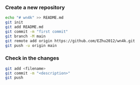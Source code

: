 ### Create a new repository

```bash
echo "# wn4k" >> README.md
git init
git add README.md
git commit -m "first commit"
git branch -M main
git remote add origin https://github.com/EZhu2012/wn4k.git
git push -u origin main
```

### Check in the changes

```bash
git add <filename>
git commit -m "<description>"
git push
```